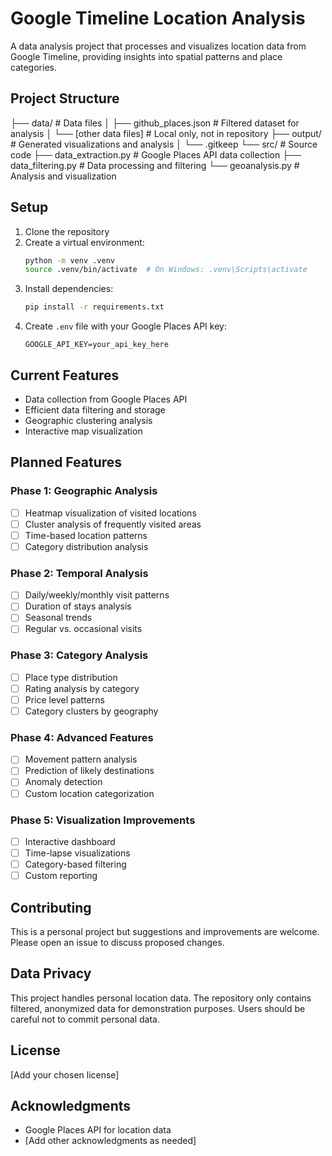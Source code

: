 # Google Timeline Location Analysis

A data analysis project that processes and visualizes location data from Google Timeline, providing insights into spatial patterns and place categories.

## Project Structure 
├── data/ # Data files
│ ├── github_places.json # Filtered dataset for analysis
│ └── [other data files] # Local only, not in repository
├── output/ # Generated visualizations and analysis
│ └── .gitkeep
└── src/ # Source code
├── data_extraction.py # Google Places API data collection
├── data_filtering.py # Data processing and filtering
└── geoanalysis.py # Analysis and visualization


## Setup

1. Clone the repository
2. Create a virtual environment:
   ```bash
   python -m venv .venv
   source .venv/bin/activate  # On Windows: .venv\Scripts\activate
   ```
3. Install dependencies:
   ```bash
   pip install -r requirements.txt
   ```
4. Create `.env` file with your Google Places API key:
   ```
   GOOGLE_API_KEY=your_api_key_here
   ```

## Current Features

- Data collection from Google Places API
- Efficient data filtering and storage
- Geographic clustering analysis
- Interactive map visualization

## Planned Features

### Phase 1: Geographic Analysis
- [ ] Heatmap visualization of visited locations
- [ ] Cluster analysis of frequently visited areas
- [ ] Time-based location patterns
- [ ] Category distribution analysis

### Phase 2: Temporal Analysis
- [ ] Daily/weekly/monthly visit patterns
- [ ] Duration of stays analysis
- [ ] Seasonal trends
- [ ] Regular vs. occasional visits

### Phase 3: Category Analysis
- [ ] Place type distribution
- [ ] Rating analysis by category
- [ ] Price level patterns
- [ ] Category clusters by geography

### Phase 4: Advanced Features
- [ ] Movement pattern analysis
- [ ] Prediction of likely destinations
- [ ] Anomaly detection
- [ ] Custom location categorization

### Phase 5: Visualization Improvements
- [ ] Interactive dashboard
- [ ] Time-lapse visualizations
- [ ] Category-based filtering
- [ ] Custom reporting

## Contributing

This is a personal project but suggestions and improvements are welcome. Please open an issue to discuss proposed changes.

## Data Privacy

This project handles personal location data. The repository only contains filtered, anonymized data for demonstration purposes. Users should be careful not to commit personal data.

## License

[Add your chosen license]

## Acknowledgments

- Google Places API for location data
- [Add other acknowledgments as needed]